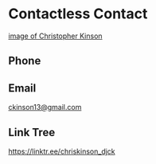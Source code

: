 # Contactless Contact
[image of Christopher Kinson]()
## Phone

## Email
ckinson13@gmail.com
## Link Tree 
https://linktr.ee/chriskinson_djck
